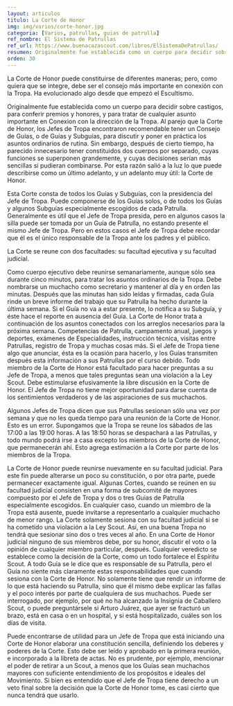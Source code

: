 ```yaml
---
layout: articulos
titulo: La Corte de Honor
img: img/varios/corte-honor.jpg
categoria: [Varios, patrullas, guias de patrulla]
ref_nombre: El Sistema de Patrullas
ref_url: https://www.buenacazascout.com/libros/ElSistemaDePatrullas/
resumen: Originalmente fue establecida como un cuerpo para decidir sobre castigos, para conferir premios y honores, y para tratar de cualquier asunto importante en Conexion con la dirección de la Tropa.
orden: 30
---
```

La Corte de Honor puede constituirse de diferentes maneras; pero, como quiera que se integre, debe ser el consejo más importante en conexión con la Tropa. Ha evolucionado algo desde que empezó el Escultismo.

Originalmente fue establecida como un cuerpo para decidir sobre castigos, para conferir premios y honores, y para tratar de cualquier asunto importante en Conexion con la dirección de la Tropa. Al parejo que la Corte de Honor, los Jefes de Tropa encontraron recomendable tener un Consejo de Guías, o de Guías y Subguías, para discutir y poner en práctica los asuntos ordinarios de rutina. Sin embargo, después de cierto tiempo, ha parecido innecesario tener constituidos dos cuerpos por separado, cuyas funciones se superponen grandemente, y cuyas decisiones serían más sencillas si pudieran combinarse. Por esta razón salió a la luz lo que puede describirse como un último adelanto, y un adelanto muy útil: la Corte de Honor.

Esta Corte consta de todos los Guías y Subguías, con la presidencia del Jefe de Tropa. Puede componerse de los Guías solos, o de todos los Guías y algunos Subguías especialmente escogidos de cada Patrulla. Generalmente es útil que el Jefe de Tropa presida, pero en algunos casos la silla puede ser tomada por un Guía de Patrulla, no estando presente el mismo Jefe de Tropa. Pero en estos casos el Jefe de Tropa debe recordar que él es el único responsable de la Tropa ante los padres y el público.

La Corte se reune con dos facultades: su facultad ejecutiva y su facultad judicial.

Como cuerpo ejecutivo debe reunirse semanariamente, aunque sólo sea durante cinco minutos, para tratar los asuntos ordinarios de la Tropa. Debe nombrarse un muchacho como secretario y mantener al día y en orden las minutas. Después que las minutas han sido leídas y firmadas, cada Guía rinde un breve informe del trabajo que su Patrulla ha hecho durante la última semana. Si el Guía no va a estar presente, lo notifica a su Subguía, y éste hace el reporte en ausencia del  Guía. La Corte de Honor trata a continuación de los asuntos conectados con  los arreglos necesarios para la próxima semana. Competencias de Patrulla, campamento anual, juegos y deportes, exámenes de Especialidades, instrucción técnica, visitas entre Patrullas, registro de Tropa y muchas cosas más. Si el Jefe de Tropa tiene algo que anunciar, ésta es la ocasión para hacerlo, y los Guías transmiten después esta información a sus Patrullas por el curso debido. Todo miembro de la Corte de Honor está facultado para hacer preguntas a su Jefe de Tropa, a menos que tales preguntas sean una violación a la Ley Scout. Debe estimularse efusivamente la libre discusión en la Corte de Honor. El Jefe de Tropa no tiene mejor oportunidad para darse cuenta de los sentimientos verdaderos y de las aspiraciones de sus muchachos.

Algunos Jefes de Tropa dicen que sus Patrullas sesionan sólo una vez por semana y que no les queda tiempo para una reunión de la Corte de Honor. Esto es un error. Supongamos que la Tropa se reune los sábados de las 17:00 a las 19:00 horas. A las 18:50 horas se despachará a las Patrullas, y todo mundo podrá irse a casa excepto los miembros de la Corte de Honor, que permanecerán ahí. Esto agrega estimación a la Corte por parte de los miembros de la Tropa.

La Corte de Honor puede reunirse nuevamente en su facultad judicial. Para este fin puede alterarse un poco su constitución, o por otra parte, puede permanecer exactamente igual. Algunas Cortes, cuando se reúnen en su facultad judicial consisten en una forma de subcomité de mayores compuesto por el Jefe de Tropa y dos o tres Guias de Patrulla especialmente escogidos. En cualquier caso, cuando un miembro de la Tropa está ausente, puede invitarse a representarlo a cualquier muchacho de menor rango. La Corte solamente sesiona con su facultad judicial si se ha cometido una violación a la Ley Scout. Así, en una buena Tropa no tendrá que sesionar sino dos o tres veces al año. En una Corte de Honor judicial ninguno de sus miembros debe, por su honor, discutir el voto o la opinión de cualquier miembro particular, después. Cualquier veredicto se establece como la decisión de la Corte, como un todo fortalece el Espíritu Scout. A todo Guía se le dice que es responsable de su Patrulla, pero el Guía no siente más claramente estas responsabilidades que cuando sesiona con la Corte de Honor. No solamente tiene que rendir un informe de lo que está haciendo su Patrulla, sino que él mismo debe explicar las fallas y el poco interés por parte de cualquiera de sus muchachos. Puede ser interrogado, por ejemplo, por qué no ha alcanzado la Insignia de Caballero Scout, o puede preguntársele si Arturo Juárez, que ayer se fracturó un brazo, está en casa o en un hospital, y si está hospitalizado, cuáles son los días de visita.

Puede encontrarse de utilidad para un Jefe de Tropa que está iniciando una Corte de Honor elaborar una constitución sencilla, definiendo los deberes y poderes de la Corte. Esto debe ser leído y aprobado en la primera reunión, e incorporado a la libreta de actas. No es prudente, por ejemplo, mencionar el poder de retirar a un Scout, a menos que los Guías sean muchachos mayores con suficiente entendimiento de los propósitos e ideales del Movimiento. Si bien es entendido que el Jefe de Tropa tiene derecho a un veto final sobre la decisión que la Corte de Honor tome, es casi cierto que nunca tendrá que usarlo. 